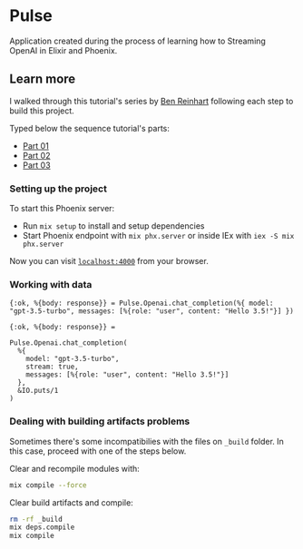 # Pulse

Application created during the process of learning how to Streaming OpenAI in Elixir and Phoenix.


## Learn more
I walked through this tutorial's series by [Ben Reinhart](https://benreinhart.com/blog/openai-streaming-elixir-phoenix/) following each step to build this project.


Typed below the sequence tutorial's parts:

- [Part 01](url)
- [Part 02](url)
- [Part 03](url)

### Setting up the project
To start this Phoenix server:

  * Run `mix setup` to install and setup dependencies
  * Start Phoenix endpoint with `mix phx.server` or inside IEx with `iex -S mix phx.server`

Now you can visit [`localhost:4000`](http://localhost:4000) from your browser.

### Working with data

```
{:ok, %{body: response}} = Pulse.Openai.chat_completion(%{ model: "gpt-3.5-turbo", messages: [%{role: "user", content: "Hello 3.5!"}] })
```

```
{:ok, %{body: response}} =

Pulse.Openai.chat_completion(
  %{
    model: "gpt-3.5-turbo",
    stream: true,
    messages: [%{role: "user", content: "Hello 3.5!"}]
  },
  &IO.puts/1
)
```

### Dealing with building artifacts problems

Sometimes there's some incompatibilies with the files on `_build` folder. In this case, proceed with one of the steps below.

Clear and recompile modules with:

```bash
mix compile --force
```

Clear build artifacts and compile:

```bash
rm -rf _build
mix deps.compile
mix compile
```
